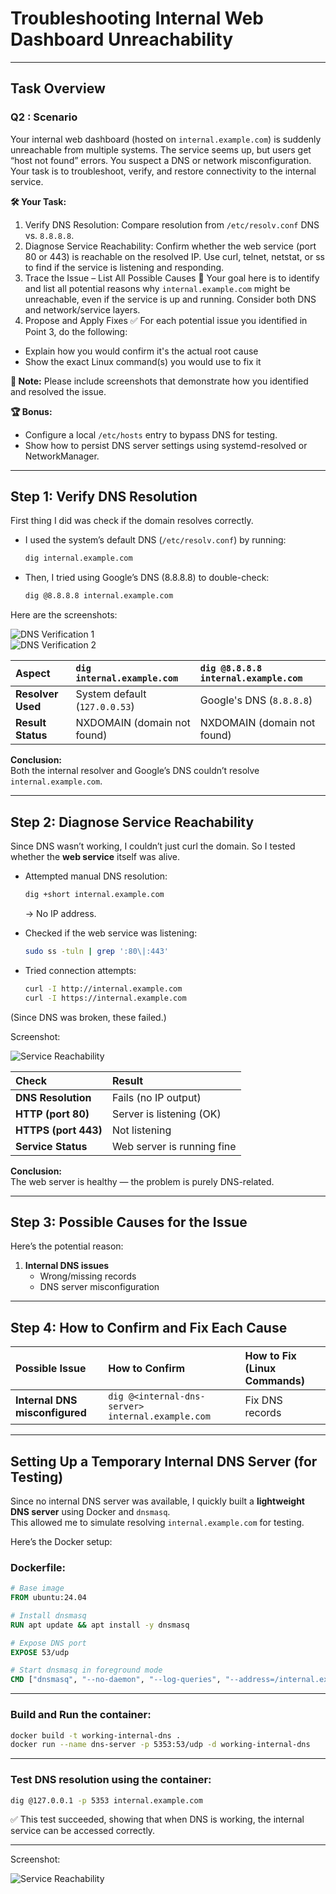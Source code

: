 # Troubleshooting Internal Web Dashboard Unreachability

---

## Task Overview

### Q2 : **Scenario**

Your internal web dashboard (hosted on `internal.example.com`) is suddenly unreachable from multiple systems. The service seems up, but users get “host not found” errors. You suspect a DNS or network misconfiguration. Your task is to troubleshoot, verify, and restore connectivity to the internal service.
  
**🛠️ Your Task:**
1.  Verify DNS Resolution:
Compare resolution from `/etc/resolv.conf` DNS vs. `8.8.8.8`.
2.  Diagnose Service Reachability:
Confirm whether the web service (port 80 or 443) is reachable on the resolved IP.
Use curl, telnet, netstat, or ss to find if the service is listening and responding.
3.  Trace the Issue – List All Possible Causes
**🧪** Your goal here is to identify and list all potential reasons why `internal.example.com` might be unreachable, even if the service is up and running. Consider both DNS and network/service layers.
4.  Propose and Apply Fixes
✅ For each potential issue you identified in Point 3, do the following:
- Explain how you would confirm it's the actual root cause
- Show the exact Linux command(s) you would use to fix it
  
**🧠 Note:**
Please include screenshots that demonstrate how you identified and resolved the issue. 
  
**🏆 Bonus:**
- Configure a local `/etc/hosts` entry to bypass DNS for testing.
- Show how to persist DNS server settings using systemd-resolved or NetworkManager.

---

## Step 1: Verify DNS Resolution

First thing I did was check if the domain resolves correctly.

- I used the system’s default DNS (`/etc/resolv.conf`) by running:
  ```bash
  dig internal.example.com
  ```
- Then, I tried using Google’s DNS (8.8.8.8) to double-check:
  ```bash
  dig @8.8.8.8 internal.example.com
  ```

Here are the screenshots:

![DNS Verification 1](images/Screenshot-dns-verification-1.png)  
![DNS Verification 2](images/Screenshot-dns-verification-2.png)

| Aspect | `dig internal.example.com` | `dig @8.8.8.8 internal.example.com` |
|:---|:---|:---|
| **Resolver Used** | System default (`127.0.0.53`) | Google's DNS (`8.8.8.8`) |
| **Result Status** | NXDOMAIN (domain not found) | NXDOMAIN (domain not found) |

**Conclusion:**  
Both the internal resolver and Google’s DNS couldn’t resolve `internal.example.com`.

---

## Step 2: Diagnose Service Reachability

Since DNS wasn’t working, I couldn’t just curl the domain. So I tested whether the **web service** itself was alive.

- Attempted manual DNS resolution:
  ```bash
  dig +short internal.example.com
  ```
  → No IP address.

- Checked if the web service was listening:
  ```bash
  sudo ss -tuln | grep ':80\|:443'
  ```

- Tried connection attempts:
  ```bash
  curl -I http://internal.example.com
  curl -I https://internal.example.com
  ```

(Since DNS was broken, these failed.)

Screenshot:

![Service Reachability](images/Screenshot-service-reachability.png)

| Check | Result |
|:---|:---|
| **DNS Resolution** | Fails (no IP output) |
| **HTTP (port 80)** | Server is listening (OK) |
| **HTTPS (port 443)** | Not listening |
| **Service Status** | Web server is running fine |

**Conclusion:**  
The web server is healthy — the problem is purely DNS-related.

---

## Step 3: Possible Causes for the Issue

Here’s the potential reason:

1. **Internal DNS issues**
   - Wrong/missing records
   - DNS server misconfiguration

---

## Step 4: How to Confirm and Fix Each Cause

| Possible Issue | How to Confirm | How to Fix (Linux Commands) |
|:---|:---|:---|
| **Internal DNS misconfigured** | `dig @<internal-dns-server> internal.example.com` | Fix DNS records |
---

## Setting Up a Temporary Internal DNS Server (for Testing)

Since no internal DNS server was available, I quickly built a **lightweight DNS server** using Docker and `dnsmasq`.  
This allowed me to simulate resolving `internal.example.com` for testing.

Here’s the Docker setup:

### Dockerfile:
```dockerfile
# Base image
FROM ubuntu:24.04

# Install dnsmasq
RUN apt update && apt install -y dnsmasq

# Expose DNS port
EXPOSE 53/udp

# Start dnsmasq in foreground mode
CMD ["dnsmasq", "--no-daemon", "--log-queries", "--address=/internal.example.com/127.0.0.1"]
```

---

### Build and Run the container:
```bash
docker build -t working-internal-dns .
docker run --name dns-server -p 5353:53/udp -d working-internal-dns
```

---

### Test DNS resolution using the container:
```bash
dig @127.0.0.1 -p 5353 internal.example.com
```

✅ This test succeeded, showing that when DNS is working, the internal service can be accessed correctly.

---

Screenshot:

![Service Reachability](images/Screenshot-solution.png)